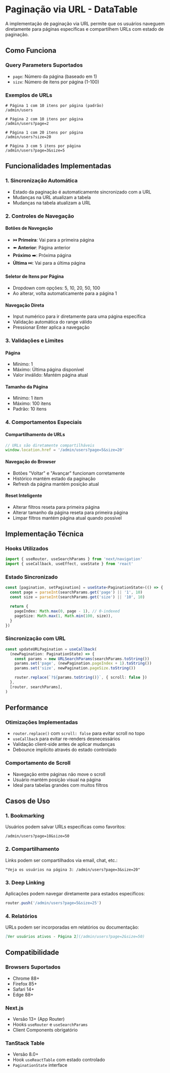 # Paginação via URL - DataTable

A implementação de paginação via URL permite que os usuários naveguem diretamente para páginas específicas e compartilhem URLs com estado de paginação.

## Como Funciona

### Query Parameters Suportados

- `page`: Número da página (baseado em 1)
- `size`: Número de itens por página (1-100)

### Exemplos de URLs

```
# Página 1 com 10 itens por página (padrão)
/admin/users

# Página 2 com 10 itens por página
/admin/users?page=2

# Página 1 com 20 itens por página
/admin/users?size=20

# Página 3 com 5 itens por página
/admin/users?page=3&size=5
```

## Funcionalidades Implementadas

### 1. **Sincronização Automática**

- Estado da paginação é automaticamente sincronizado com a URL
- Mudanças na URL atualizam a tabela
- Mudanças na tabela atualizam a URL

### 2. **Controles de Navegação**

#### Botões de Navegação

- ⏮️ **Primeira**: Vai para a primeira página
- ⬅️ **Anterior**: Página anterior
- **Próximo** ➡️: Próxima página
- **Última** ⏭️: Vai para a última página

#### Seletor de Itens por Página

- Dropdown com opções: 5, 10, 20, 50, 100
- Ao alterar, volta automaticamente para a página 1

#### Navegação Direta

- Input numérico para ir diretamente para uma página específica
- Validação automática do range válido
- Pressionar Enter aplica a navegação

### 3. **Validações e Limites**

#### Página

- Mínimo: 1
- Máximo: Última página disponível
- Valor inválido: Mantém página atual

#### Tamanho da Página

- Mínimo: 1 item
- Máximo: 100 itens
- Padrão: 10 itens

### 4. **Comportamentos Especiais**

#### Compartilhamento de URLs

```javascript
// URLs são diretamente compartilháveis
window.location.href = '/admin/users?page=5&size=20'
```

#### Navegação do Browser

- Botões "Voltar" e "Avançar" funcionam corretamente
- Histórico mantém estado da paginação
- Refresh da página mantém posição atual

#### Reset Inteligente

- Alterar filtros reseta para primeira página
- Alterar tamanho da página reseta para primeira página
- Limpar filtros mantém página atual quando possível

## Implementação Técnica

### Hooks Utilizados

```typescript
import { useRouter, useSearchParams } from 'next/navigation'
import { useCallback, useEffect, useState } from 'react'
```

### Estado Sincronizado

```typescript
const [pagination, setPagination] = useState<PaginationState>(() => {
  const page = parseInt(searchParams.get('page') || '1', 10)
  const size = parseInt(searchParams.get('size') || '10', 10)

  return {
    pageIndex: Math.max(0, page - 1), // 0-indexed
    pageSize: Math.max(1, Math.min(100, size)),
  }
})
```

### Sincronização com URL

```typescript
const updateURLPagination = useCallback(
  (newPagination: PaginationState) => {
    const params = new URLSearchParams(searchParams.toString())
    params.set('page', (newPagination.pageIndex + 1).toString())
    params.set('size', newPagination.pageSize.toString())

    router.replace(`?${params.toString()}`, { scroll: false })
  },
  [router, searchParams],
)
```

## Performance

### Otimizações Implementadas

- `router.replace()` com `scroll: false` para evitar scroll no topo
- `useCallback` para evitar re-renders desnecessários
- Validação client-side antes de aplicar mudanças
- Debounce implícito através do estado controlado

### Comportamento de Scroll

- Navegação entre páginas não move o scroll
- Usuário mantém posição visual na página
- Ideal para tabelas grandes com muitos filtros

## Casos de Uso

### 1. **Bookmarking**

Usuários podem salvar URLs específicas como favoritos:

```
/admin/users?page=10&size=50
```

### 2. **Compartilhamento**

Links podem ser compartilhados via email, chat, etc.:

```
"Veja os usuários na página 3: /admin/users?page=3&size=20"
```

### 3. **Deep Linking**

Aplicações podem navegar diretamente para estados específicos:

```javascript
router.push('/admin/users?page=5&size=25')
```

### 4. **Relatórios**

URLs podem ser incorporadas em relatórios ou documentação:

```markdown
[Ver usuários ativos - Página 2](/admin/users?page=2&size=50)
```

## Compatibilidade

### Browsers Suportados

- Chrome 88+
- Firefox 85+
- Safari 14+
- Edge 88+

### Next.js

- Versão 13+ (App Router)
- Hooks `useRouter` e `useSearchParams`
- Client Components obrigatório

### TanStack Table

- Versão 8.0+
- Hook `useReactTable` com estado controlado
- `PaginationState` interface
